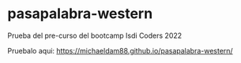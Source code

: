 # pasapalabra-western

Prueba del pre-curso del bootcamp Isdi Coders 2022

Pruebalo aqui:
https://michaeldam88.github.io/pasapalabra-western/
